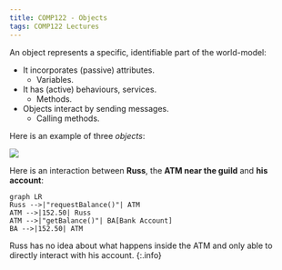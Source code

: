 ```yaml
---
title: COMP122 - Objects
tags: COMP122 Lectures
---
```

An object represents a specific, identifiable part of the world-model:

* It incorporates (passive) attributes.
	* Variables.
* It has (active) behaviours, services.
	* Methods.
* Objects interact by sending messages.
	* Calling methods.
	
Here is an example of three *objects*:

![]({{site.baseurl}}/assets/comp122/lectures/2021-02-02-1-1.png)

Here is an interaction between **Russ**, the **ATM near the guild** and **his account**:

```mermaid
graph LR
Russ -->|"requestBalance()"| ATM
ATM -->|152.50| Russ
ATM -->|"getBalance()"| BA[Bank Account]
BA -->|152.50| ATM
```

Russ has no idea about what happens inside the ATM and only able to directly interact with his account.
{:.info}